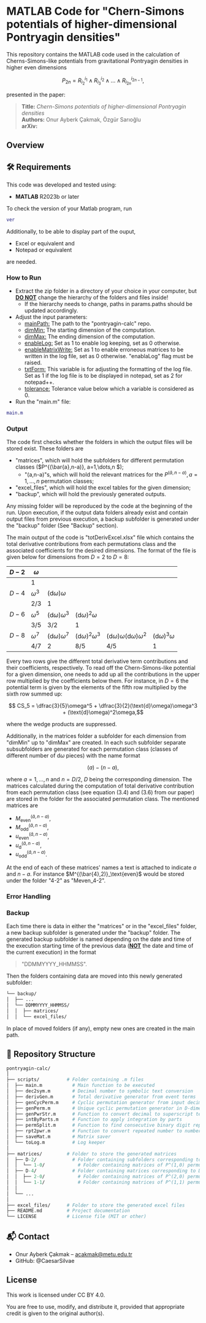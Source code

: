 # MATLAB Code for "Chern-Simons potentials of higher-dimensional Pontryagin densities"

This repository contains the MATLAB code used in the calculation of Cherns-Simons-like potentials from gravitational Pontryagin densities in higher even dimensions
```math
P_{2n} = R^{i_1}_{i_2}\wedge R^{i_2}_{i_3}\wedge \dots \wedge R^{i_{2n-1}}_{i_{2n}},
```
presented in the paper:

> **Title:** *Chern-Simons potentials of higher-dimensional Pontryagin densities*<br>
> **Authors:** Onur Ayberk Çakmak, Özgür Sarıoğlu<br>
> **arXiv:** [](https://arxiv.org/)

## Overview


## 🛠 Requirements
This code was developed and tested using:
- **MATLAB** R2023b or later
  
To check the version of your Matlab program, run
```matlab
ver
```
Additionally, to be able to display part of the ouput, 
- Excel or equivalent and
- Notepad or equivalent
  
are needed.

### How to Run
- Extract the zip folder in a directory of your choice in your computer, but <ins>**DO NOT**</ins> change the hierarchy of the folders and files inside!
  - If the hierarchy needs to change, paths in params.paths should be updated accordingly.
- Adjust the input parameters:
  - <ins>mainPath:</ins> The path to the "pontryagin-calc" repo.
  - <ins>dimMin:</ins> The starting dimension of the computation.
  - <ins>dimMax:</ins> The ending dimension of the computation.
  - <ins>enableLog:</ins> Set as 1 to enable log keeping, set as 0 otherwise.
  - <ins>enableMatrixWrite:</ins> Set as 1 to enable erroneous matrices to be written in the log                                   file, set as 0 otherwise. "enablaLog" flag must be raised.
  - <ins>txtForm:</ins> This variable is for adjusting the formatting of the log file. Set as 1                         if the log file is to be displayed in notepad, set as 2 for notepad++.
  - <ins>tolerance:</ins> Tolerance value below which a variable is considered as 0.
- Run the "main.m" file:
```matlab
main.m
```

### Output
The code first checks whether the folders in which the output files will be stored exist. These folders are 
- "matrices", which will hold the subfolders for different permutation classes ($P^{(\bar{a},n-a)}, a=1,\dots,n $);
  - "(a,n-a)"s, which will hold the relevant matrices for the $P^{(\bar{a},n-a)}, a=1,\dots,n$ permutation classes;
- "excel_files", which will hold the excel tables for the given dimension;
- "backup", which will hold the previously generated outputs.

Any missing folder will be reproduced by the code at the beginning of the run. Upon execution, if the output data folders already exist and contain output files from previous execution, a backup subfolder is generated under the "backup" folder (See "Backup" section). 

The main output of the code is "totDerivExcel.xlsx" file which contains the total derivative contributions from each permutations class and the associated coefficients for the desired dimensions. The format of the file is given below for dimensions from $D=2$ to $D=8$:

| $D-2$ | $\omega$   |                            |                              |                                                  |                            |
|-------|------------|----------------------------|------------------------------|--------------------------------------------------|----------------------------|
|       | 1          |                            |                              |                                                  |                            |
| $D-4$ | $\omega^3$ | $(\text{d}\omega)\omega$ |                              |                                                  |                            |
|       | 2/3        | 1                          |                              |                                                  |                            |
| $D-6$ | $\omega^5$ | $(\text{d}\omega)\omega^3$ | $(\text{d}\omega)^2\omega$   |                                                  |                            |
|       | 3/5        | 3/2                        | 1                            |                                                  |                            |
| $D-8$ | $\omega^7$ | $(\text{d}\omega)\omega^7$ | $(\text{d}\omega)^2\omega^3$ | $(\text{d}\omega)\omega(\text{d}\omega)\omega^2$ | $(\text{d}\omega)^3\omega$ |
|       | 4/7        | 2                          | 8/5                          | 4/5                                              | 1                          |

Every two rows give the different total derivative term contributions and their coefficients, respectively. To read off the Chern-Simons-like potential for a given dimension, one needs to add up all the contributions in the upper row multiplied by the coefficients below them. For instance, in $D=6$ the potential term is given by the elements of the fifth row multiplied by the sixth row summed up:
```math
  CS_5 = \dfrac{3}{5}\omega^5 + \dfrac{3}{2}(\text{d}\omega)\omega^3 + (\text{d}\omega)^2\omega,
```

where the wedge products are suppressed. 



Additionally, in the matrices folder a subfolder for each dimension from "dimMin" up to "dimMax" are created. In each such subfolder separate subsubfolders are generated for each permutation class (classes of different number of $\text{d}\omega$ pieces) with the name format 
```math
(a)-(n-a),
```

where $a=1,\dots,n$ and $n=D/2$, $D$ being the corresponding dimension. The matrices calculated during the computation of total derivative contribution from each permutation class (see equation (3.4) and (3.6) from our paper) are stored in the folder for the associated permutation class. The mentioned matrices are
- $M^{(\bar{a},n-a)}_\text{even}$,
- $M^{(\bar{a},n-a)}_\text{odd}$,
- $u^{(\bar{a},n-a)}_\text{even}$,
- $u^{(\bar{a},n-a)}_\text{d}$,
- $u^{(\bar{a},n-a)}_\text{odd}$.

At the end of each of these matrices' names a text is attached to indicate $a$ and $n-a$. For instance $M^{(\bar{4},2)}_\text{even}$ would be stored under the folder "4-2" as "Meven_4-2".

### Error Handling

### Backup
Each time there is data in either the "matrices" or in the "excel_files" folder, a new backup subfolder is generated under the "backup" folder. The generated backup subfolder is named depending on the date and time of the execution starting time of the previous data (<ins>**NOT**</ins> the date and time of the current execution) in the format 
> "DDMMYYYY_HHMMSS".

Then the folders containing data are moved into this newly generated subfolder:
```graphql
└── backup/
│  ├── ...
│  └── DDMMYYYY_HHMMSS/
│  │  ├── matrices/
│  │  └── excel_files/
```

In place of moved folders (if any), empty new ones are created in the main path.

## 📁 Repository Structure
```graphql
pontryagin-calc/
│
├── scripts/          # Folder containing .m files
│  ├── main.m           # Main function to be executed
│  ├── dec2sym.m        # Decimal number to symbolic text conversion
│  ├── derivGen.m       # Total derivative generator from event terms
│  ├── genCycPerm.m     # Cyclic permutation generator from input decimal
│  ├── genPerm.m        # Unique cyclic permutation generator in D-dimension
│  ├── genPwrStr.m      # Function to convert decimal to superscript text
│  ├── intByParts.m     # Function to apply integration by parts
│  ├── permSplit.m      # Function to find consecutive binary digit repetitions
│  ├── rpt2pwr.m        # Function to convert repeated number to number raised to power
│  ├── saveMat.m        # Matrix saver
│  └── toLog.m          # Log keeper
│  
├── matrices/         # Folder to store the generated matrices
│  ├── D-2/             # Folder containing subfolders corresponding to D=2
│  │  └── 1-0/            # Folder containing matrices of P^(1,0) permutation class
│  ├── D-4/             # Folder containing matrices corresponding to D=4
│  │  ├── 2-0/            # Folder containing matrices of P^(2,0) permutation class
│  │  └── 1-1/            # Folder containing matrices of P^(1,1) permutation class
│  │
│  └── ...
│
├── excel_files/      # Folder to store the generated excel files
├── README.md         # Project documentation
└── LICENSE           # License file (MIT or other)
```

<!-- UNCOMMENT LATER!!!
## 📝 Citation
```bibtex
@article{,
  title={Chern-Simons potentials of higher-dimensional Pontryagin densities},
  author={Çakmak, Onur Ayberk and Sarıoğlu, Özgür},  
  journal={},
  year={2025},
  doi={}
}
```
-->

## 📬 Contact
- Onur Ayberk Çakmak – acakmak@metu.edu.tr
- GitHub: @CaesarSilvae

## License
This work is licensed under CC BY 4.0.

You are free to use, modify, and distribute it, provided that appropriate credit is given to the original author(s).
